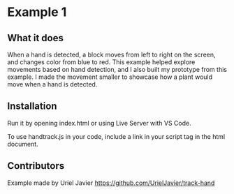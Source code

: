 # Example 1

## What it does

When a hand is detected, a block moves from left to right on the screen, and changes color from blue to red.
This example helped explore movements based on hand detection, and I also built my prototype from this example.
I made the movement smaller to showcase how a plant would move when a hand is detected.

## Installation

Run it by opening index.html or using Live Server with VS Code.

To use handtrack.js in your code, include a link in your script tag in the html document.

<script src="https://cdn.jsdelivr.net/npm/handtrackjs/dist/handtrack.min.js"> </script>

## Contributors

Example made by Uriel Javier https://github.com/UrielJavier/track-hand
